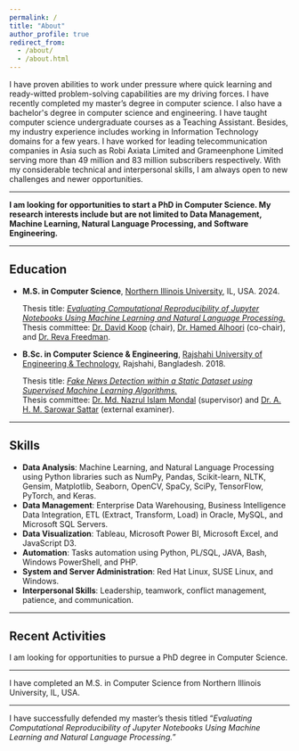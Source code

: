 ```yaml
---
permalink: /
title: "About"
author_profile: true
redirect_from: 
  - /about/
  - /about.html
---
```


I have proven abilities to work under pressure where quick learning and ready-witted problem-solving capabilities are my driving forces. I have recently completed my master’s degree in computer science. I also have a bachelor's degree in computer science and engineering. I have taught computer science undergraduate courses as a Teaching Assistant. Besides, my industry experience includes working in Information Technology domains for a few years. I have worked for leading telecommunication companies in Asia such as Robi Axiata Limited and Grameenphone Limited serving more than 49 million and 83 million subscribers respectively. With my considerable technical and interpersonal skills, I am always open to new challenges and newer opportunities.

------------

<b>I am looking for opportunities to start a PhD in Computer Science. My research interests include but are not limited to Data Management, Machine Learning, Natural Language Processing, and Software Engineering.</b>

-------------

Education
---------
* **M.S. in Computer Science**, [Northern Illinois University](https://www.niu.edu/index.shtml), IL, USA. 2024.
  
  Thesis title: _[Evaluating Computational Reproducibility of Jupyter Notebooks Using Machine Learning and Natural Language Processing.](https://www.proquest.com/docview/3100751446)_  
  Thesis committee: [Dr. David Koop](https://faculty.cs.niu.edu/~dakoop/) (chair), [Dr. Hamed Alhoori](https://alhoori.github.io/) (co-chair), and [Dr. Reva Freedman](https://faculty.cs.niu.edu/~freedman/).
* **B.Sc. in Computer Science & Engineering**, [Rajshahi University of Engineering & Technology](https://www.ruet.ac.bd/), Rajshahi, Bangladesh. 2018.
  
  Thesis title: _[Fake News Detection within a Static Dataset using Supervised Machine Learning Algorithms.](https://drive.google.com/file/d/1oB37kZCG0zfEIKg_D_zRgzfonTHlVYEM/view)_  
  Thesis committee: [Dr. Md. Nazrul Islam Mondal](https://www.cse.ruet.ac.bd/mondal) (supervisor) and [Dr. A. H. M. Sarowar Sattar](https://www.cse.ruet.ac.bd/sarowar) (external examiner).


----------------

Skills
------
* **Data Analysis**: Machine Learning, and Natural Language Processing using Python libraries such as NumPy, Pandas, Scikit-learn, NLTK, Gensim, Matplotlib, Seaborn, OpenCV, SpaCy, SciPy, TensorFlow, PyTorch, and Keras.
* **Data Management**: Enterprise Data Warehousing, Business Intelligence Data Integration, ETL (Extract, Transform, Load) in
Oracle, MySQL, and Microsoft SQL Servers.
* **Data Visualization**: Tableau, Microsoft Power BI, Microsoft Excel, and JavaScript D3.
* **Automation**: Tasks automation using Python, PL/SQL, JAVA, Bash, Windows PowerShell, and PHP.
* **System and Server Administration**: Red Hat Linux, SUSE Linux, and Windows.
* **Interpersonal Skills**: Leadership, teamwork, conflict management, patience, and communication.

-----------------

Recent Activities
-----------------

I am looking for opportunities to pursue a PhD degree in Computer Science.

------
I have completed an M.S. in Computer Science from Northern Illinois University, IL, USA.

------
I have successfully defended my master’s thesis titled “_Evaluating Computational Reproducibility of Jupyter Notebooks Using Machine Learning and Natural Language Processing._”



